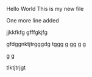 Hello World
This is my new file



One more line added

jjkkfkfg
gfffgkjfg


gfdggnktjtrgggdg
tggg
g
gg
g
g

g
g

tlktjtrjgt
